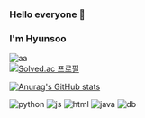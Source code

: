 ### Hello everyone 👋 
### I'm Hyunsoo



 ![aa](https://github-readme-stats.vercel.app/api/top-langs/?username=lhs9275&theme=blue-green)     
 [![Solved.ac
프로필](http://mazassumnida.wtf/api/v2/generate_badge?boj=lhs9275)](https://solved.ac/lhs9275)

 [![Anurag's GitHub stats](https://github-readme-stats.vercel.app/api?username=lhs9275&show_icons=true&theme=radical)](https://github-readme-stats.vercel.app/api?username=lhs9275&theme=blue-green)



![python](https://img.shields.io/badge/Python-3776AB?style=for-the-badge&logo=python&logoColor=white)
![js](https://img.shields.io/badge/JavaScript-F7DF1E?style=for-the-badge&logo=JavaScript&logoColor=white)
![html](https://img.shields.io/badge/HTML5-E34F26?style=for-the-badge&logo=html5&logoColor=white)
![java](https://img.shields.io/badge/Java-ED8B00?style=for-the-badge&logo=openjdk&logoColor=white)
![db](https://img.shields.io/badge/MongoDB-4EA94B?style=for-the-badge&logo=mongodb&logoColor=white)


